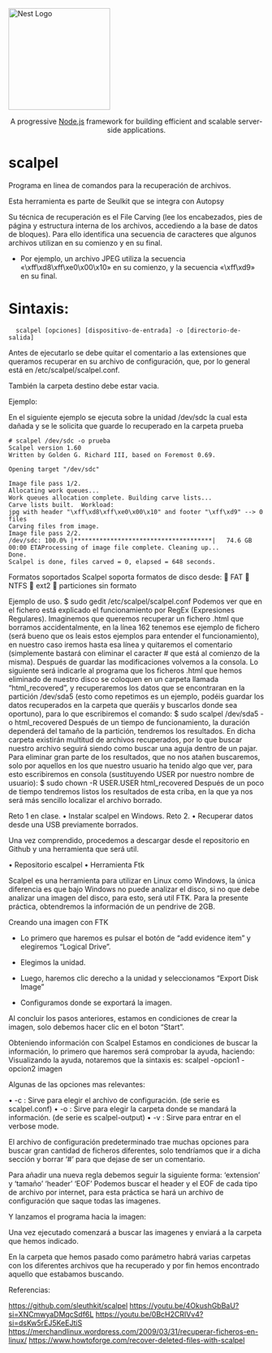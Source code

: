 <a href="http://nestjs.com/" target="blank"><img src="https://nestjs.com/img/logo-small.svg" width="200" alt="Nest Logo" /></a>
</p>

[circleci-image]: https://img.shields.io/circleci/build/github/nestjs/nest/master?token=abc123def456
[circleci-url]: https://circleci.com/gh/nestjs/nest

  <p align="center">A progressive <a href="http://nodejs.org" target="_blank">Node.js</a> framework for building efficient and scalable server-side applications.</p>
    <p align="center">


# scalpel

Programa en linea de comandos para la recuperación de archivos. 

Esta herramienta es parte de Seulkit que se integra con Autopsy

Su técnica de recuperación es el  File Carving (lee los encabezados, pies de página y estructura interna de los archivos, accediendo a la base de datos de bloques). Para ello identifica una secuencia de caracteres que algunos archivos utilizan en su comienzo y en su final. 

- Por ejemplo, un archivo JPEG utiliza la secuencia «\xff\xd8\xff\xe0\x00\x10» en su comienzo, y la secuencia «\xff\xd9» en su final.


# Sintaxis:

```
  scalpel [opciones] [dispositivo-de-entrada] -o [directorio-de-salida]
```

Antes de ejecutarlo se debe quitar el comentario a las extensiones que queramos recuperar en su archivo de configuración, que, por lo general está en /etc/scalpel/scalpel.conf. 

También la carpeta destino debe estar vacia.

Ejemplo:

En el siguiente ejemplo se ejecuta sobre la unidad /dev/sdc la cual esta dañada y se le solicita que guarde lo recuperado en la carpeta prueba

```
# scalpel /dev/sdc -o prueba
Scalpel version 1.60
Written by Golden G. Richard III, based on Foremost 0.69.

Opening target "/dev/sdc"

Image file pass 1/2.
Allocating work queues...
Work queues allocation complete. Building carve lists...
Carve lists built.  Workload:
jpg with header "\xff\xd8\xff\xe0\x00\x10" and footer "\xff\xd9" --> 0 files
Carving files from image.
Image file pass 2/2.
/dev/sdc: 100.0% |**************************************|   74.6 GB    00:00 ETAProcessing of image file complete. Cleaning up...
Done.
Scalpel is done, files carved = 0, elapsed = 648 seconds.
```

Formatos soportados
Scalpel soporta formatos de disco desde:
	FAT
	NTFS
	ext2
	particiones sin formato

Ejemplo de uso.
$ sudo gedit /etc/scalpel/scalpel.conf
Podemos ver que en el fichero está explicado el funcionamiento por RegEx (Expresiones Regulares).
Imaginemos que queremos recuperar un fichero .html que borramos accidentalmente, en la línea 162 tenemos ese ejemplo de fichero (será bueno que os leais estos ejemplos para entender el funcionamiento), en nuestro caso iremos hasta esa línea y quitaremos el comentario (simplemente bastará con eliminar el caracter # que está al comienzo de la misma).
Después de guardar las modificaciones volvemos a la consola.
Lo siguiente será indicarle al programa que los ficheros .html que hemos eliminado de nuestro disco se coloquen en un carpeta llamada “html_recovered”, y recuperaremos los datos que se encontraran en la partición /dev/sda5 (esto como repetimos es un ejemplo, podéis guardar los datos recuperados en la carpeta que queráis y buscarlos donde sea oportuno), para lo que escribiremos el comando:
$ sudo scalpel /dev/sda5 -o html_recovered
Después de un tiempo de funcionamiento, la duración dependerá del tamaño de la partición, tendremos los resultados.
En dicha carpeta existirán multitud de archivos recuperados, por lo que buscar nuestro archivo seguirá siendo como buscar una aguja dentro de un pajar. Para eliminar gran parte de los resultados, que no nos atañen buscaremos, solo por aquellos en los que nuestro usuario ha tenido algo que ver, para esto escribiremos en consola (sustituyendo USER por nuestro nombre de usuario):
$ sudo chown -R USER.USER html_recovered
Después de un poco de tiempo tendremos listos los resultados de esta criba, en la que ya nos será más sencillo localizar el archivo borrado.


Reto 1 en clase.
•	Instalar scalpel en Windows.
Reto 2.
•	Recuperar datos desde una USB previamente borrados.

Una vez comprendido, procedemos a descargar desde el repositorio en Github y una herramienta que será util.


•	Repositorio escalpel
•	Herramienta Ftk


Scalpel es una herramienta para utilizar en Linux como Windows, la única diferencia es que bajo Windows no puede analizar el disco, si no que debe analizar una imagen del disco, para esto, será util FTK.
Para la presente práctica, obtendremos la información de un pendrive de 2GB.

Creando una imagen con FTK

- Lo primero que haremos es pulsar el botón de “add evidence item” y elegiremos “Logical Drive”.

- Elegimos la unidad.
 
- Luego, haremos clic derecho a la unidad y seleccionamos “Export Disk Image”

- Configuramos donde se exportará la imagen.

Al concluir los pasos anteriores, estamos en condiciones de crear la imagen, solo debemos hacer clic en el boton “Start”.

Obteniendo información con Scalpel
Estamos en condiciones de buscar la información, lo primero que haremos será comprobar la ayuda, haciendo:
Visualizando la ayuda, notaremos que la sintaxis es: scalpel -opcion1 -opcion2 imagen

Algunas de las opciones mas relevantes:

•	-c : Sirve para elegir el archivo de configuración. (de serie es scalpel.conf)
•	-o : Sirve para elegir la carpeta donde se mandará la información. (de serie es scalpel-output)
•	-v : Sirve para entrar en el verbose mode.


El archivo de configuración predeterminado trae muchas opciones para buscar gran cantidad de ficheros diferentes, solo tendríamos que ir a dicha sección y borrar ‘#’ para que dejase de ser un comentario.

Para añadir una nueva regla debemos seguir la siguiente forma: ‘extension’ y ‘tamaño’ ‘header’ ‘EOF’
Podemos buscar el header y el EOF de cada tipo de archivo por internet, para esta práctica se hará un archivo de configuración que saque todas las imagenes.

Y lanzamos el programa hacia la imagen:

Una vez ejecutado comenzará a buscar las imagenes y enviará a la carpeta que hemos indicado.

En la carpeta que hemos pasado como parámetro habrá varias carpetas con los diferentes archivos que ha recuperado y por fin hemos encontrado aquello que estabamos buscando.


Referencias:

https://github.com/sleuthkit/scalpel
https://youtu.be/4OkushGbBaU?si=XNCmwyaDMqcSdf6L
https://youtu.be/0BcH2CRIVv4?si=dsKw5rEJ5KeEJtiS
https://merchandlinux.wordpress.com/2009/03/31/recuperar-ficheros-en-linux/
https://www.howtoforge.com/recover-deleted-files-with-scalpel




